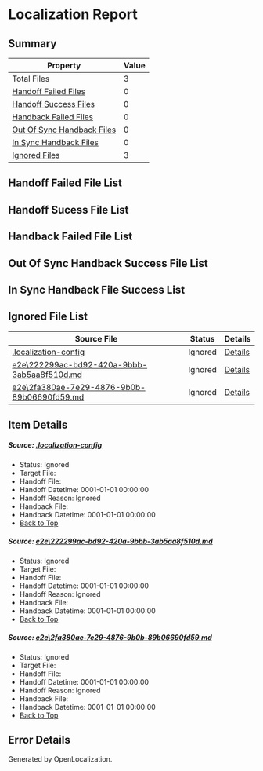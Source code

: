 # <a name='report-top'></a> Localization Report

## Summary
 Property | Value 
 -------- | ----- 
 Total Files | 3
[ Handoff Failed Files ](#handoff-failed-list)| 0
[ Handoff Success Files ](#handoff-success-list)| 0
[ Handback Failed Files ](#handback-failed-list)| 0
[ Out Of Sync Handback Files ](#outofsync-handback-success-list)| 0
[ In Sync Handback Files ](#insync-handback-success-list)| 0
[ Ignored Files ](#ignored-list)| 3

## <a name='handoff-failed-list'></a> Handoff Failed File List

## <a name='handoff-success-list'></a> Handoff Sucess File List

## <a name='handback-failed-list'></a> Handback Failed File List

## <a name='outofsync-handback-success-list'></a> Out Of Sync Handback Success File List

## <a name='insync-handback-success-list'></a> In Sync Handback File Success List

## <a name='ignored-list'></a> Ignored File List
 Source File | Status | Details 
 ----------- | ------ | ------- 
 [.localization-config](https://github.com/OpenLocalizationTest/oltest/blob/ffe2b676627e8f6f7850937a224bee7f6c86d86c/.localization-config) | Ignored | [Details](#44c464a08dbf62d71471374c459d78e5fe18d7550)
 [e2e\222299ac-bd92-420a-9bbb-3ab5aa8f510d.md](https://github.com/OpenLocalizationTest/oltest/blob/ffe2b676627e8f6f7850937a224bee7f6c86d86c/e2e/222299ac-bd92-420a-9bbb-3ab5aa8f510d.md) | Ignored | [Details](#52c6b795ed750e6d0b71be4f389bc0f21fc6343c1)
 [e2e\2fa380ae-7e29-4876-9b0b-89b06690fd59.md](https://github.com/OpenLocalizationTest/oltest/blob/ffe2b676627e8f6f7850937a224bee7f6c86d86c/e2e/2fa380ae-7e29-4876-9b0b-89b06690fd59.md) | Ignored | [Details](#8c331d1251f51abf17fb0c44d0dc8d54e88f10c22)

## Item Details
##### <a name='44c464a08dbf62d71471374c459d78e5fe18d7550'></a> Source: [.localization-config](https://github.com/OpenLocalizationTest/oltest/blob/ffe2b676627e8f6f7850937a224bee7f6c86d86c/.localization-config)
* Status: Ignored
* Target File: 
* Handoff File: 
* Handoff Datetime: 0001-01-01 00:00:00
* Handoff Reason: Ignored
* Handback File: 
* Handback Datetime: 0001-01-01 00:00:00
* [Back to Top](#report-top)

##### <a name='52c6b795ed750e6d0b71be4f389bc0f21fc6343c1'></a> Source: [e2e\222299ac-bd92-420a-9bbb-3ab5aa8f510d.md](https://github.com/OpenLocalizationTest/oltest/blob/ffe2b676627e8f6f7850937a224bee7f6c86d86c/e2e/222299ac-bd92-420a-9bbb-3ab5aa8f510d.md)
* Status: Ignored
* Target File: 
* Handoff File: 
* Handoff Datetime: 0001-01-01 00:00:00
* Handoff Reason: Ignored
* Handback File: 
* Handback Datetime: 0001-01-01 00:00:00
* [Back to Top](#report-top)

##### <a name='8c331d1251f51abf17fb0c44d0dc8d54e88f10c22'></a> Source: [e2e\2fa380ae-7e29-4876-9b0b-89b06690fd59.md](https://github.com/OpenLocalizationTest/oltest/blob/ffe2b676627e8f6f7850937a224bee7f6c86d86c/e2e/2fa380ae-7e29-4876-9b0b-89b06690fd59.md)
* Status: Ignored
* Target File: 
* Handoff File: 
* Handoff Datetime: 0001-01-01 00:00:00
* Handoff Reason: Ignored
* Handback File: 
* Handback Datetime: 0001-01-01 00:00:00
* [Back to Top](#report-top)


## Error Details

Generated by OpenLocalization.
